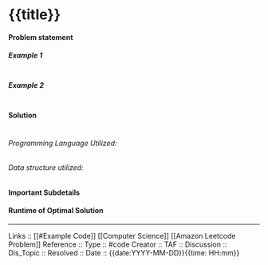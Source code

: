 # {{title}}

#### Problem statement


##### Example 1
```
```
##### Example 2
```
```
#### Solution
```

```

###### Programming Language Utilized:

###### Data structure utilized:
#### Important Subdetails

#### Runtime of Optimal Solution
---
Links :: [[#Example Code]] [[Computer Science]] [[Amazon Leetcode Problem]]
Reference ::
Type :: #code
Creator ::
TAF ::
Discussion ::
Dis_Topic :: 
Resolved ::
Date :: {{date:YYYY-MM-DD}}{{time: HH:mm}}
